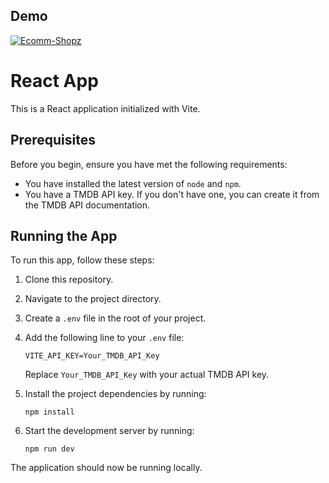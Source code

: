 ## Demo
[![Ecomm-Shopz](https://img.shields.io/badge/Tryit-(here)-blue.svg)](https://moviesearchtmdb.netlify.app)

# React App

This is a React application initialized with Vite.

## Prerequisites

Before you begin, ensure you have met the following requirements:

* You have installed the latest version of `node` and `npm`.
* You have a TMDB API key. If you don't have one, you can create it from the TMDB API documentation.

## Running the App

To run this app, follow these steps:

1. Clone this repository.
2. Navigate to the project directory.
3. Create a `.env` file in the root of your project.
4. Add the following line to your `.env` file:

    ```
    VITE_API_KEY=Your_TMDB_API_Key
    ```

    Replace `Your_TMDB_API_Key` with your actual TMDB API key.

5. Install the project dependencies by running:

    ```
    npm install
    ```

6. Start the development server by running:

    ```
    npm run dev
    ```

The application should now be running locally.
